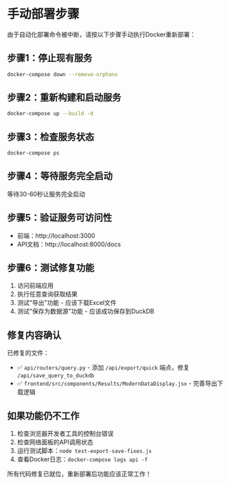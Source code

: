 # 手动部署步骤

由于自动化部署命令被中断，请按以下步骤手动执行Docker重新部署：

## 步骤1：停止现有服务
```bash
docker-compose down --remove-orphans
```

## 步骤2：重新构建和启动服务
```bash
docker-compose up --build -d
```

## 步骤3：检查服务状态
```bash
docker-compose ps
```

## 步骤4：等待服务完全启动
等待30-60秒让服务完全启动

## 步骤5：验证服务可访问性
- 前端：http://localhost:3000
- API文档：http://localhost:8000/docs

## 步骤6：测试修复功能
1. 访问前端应用
2. 执行任意查询获取结果
3. 测试"导出"功能 - 应该下载Excel文件
4. 测试"保存为数据源"功能 - 应该成功保存到DuckDB

## 修复内容确认

已修复的文件：
- ✅ `api/routers/query.py` - 添加 `/api/export/quick` 端点，修复 `/api/save_query_to_duckdb`
- ✅ `frontend/src/components/Results/ModernDataDisplay.jsx` - 完善导出下载逻辑

## 如果功能仍不工作

1. 检查浏览器开发者工具的控制台错误
2. 检查网络面板的API调用状态
3. 运行测试脚本：`node test-export-save-fixes.js`
4. 查看Docker日志：`docker-compose logs api -f`

所有代码修复已就位，重新部署后功能应该正常工作！